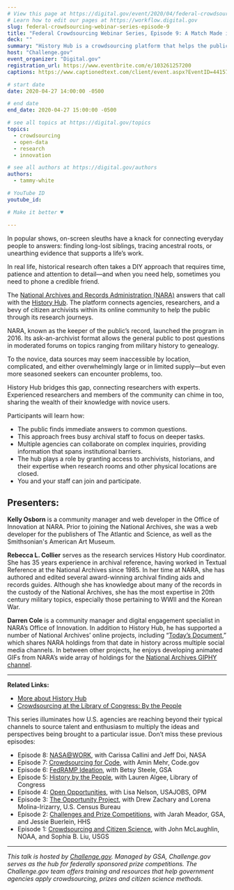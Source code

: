 ```yaml
---
# View this page at https://digital.gov/event/2020/04/federal-crowdsourcing-webinar-series-episode-9
# Learn how to edit our pages at https://workflow.digital.gov
slug: federal-crowdsourcing-webinar-series-episode-9
title: "Federal Crowdsourcing Webinar Series, Episode 9: A Match Made in History "
deck: ""
summary: "History Hub is a crowdsourcing platform that helps the public find historical records. "
host: "Challenge.gov"
event_organizer: "Digital.gov"
registration_url: https://www.eventbrite.com/e/103261257200
captions: https://www.captionedtext.com/client/event.aspx?EventID=4415777&CustomerID=321

# start date
date: 2020-04-27 14:00:00 -0500

# end date
end_date: 2020-04-27 15:00:00 -0500

# see all topics at https://digital.gov/topics
topics: 
  - crowdsourcing
  - open-data
  - research
  - innovation

# see all authors at https://digital.gov/authors
authors: 
  - tammy-white

# YouTube ID
youtube_id: 

# Make it better ♥

---
```


In popular shows, on-screen sleuths have a knack for connecting everyday people to answers: finding long-lost siblings, tracing ancestral roots, or unearthing evidence that supports a life’s work.

In real life, historical research often takes a DIY approach that requires time, patience and attention to detail—and when you need help, sometimes you need to phone a credible friend.

The [National Archives and Records Administration (NARA)](https://www.archives.gov/) answers that call with the [History Hub](https://historyhub.history.gov/). The platform connects agencies, researchers, and a bevy of citizen archivists within its online community to help the public through its research journeys.

NARA, known as the keeper of the public’s record, launched the program in 2016. Its ask-an-archivist format allows the general public to post questions in moderated forums on topics ranging from military history to genealogy.

To the novice, data sources may seem inaccessible by location, complicated, and either overwhelmingly large or in limited supply—but even more seasoned seekers can encounter problems, too.

History Hub bridges this gap, connecting researchers with experts. Experienced researchers and members of the community can chime in too, sharing the wealth of their knowledge with novice users.

Participants will learn how:

 - The public finds immediate answers to common questions.
 - This approach frees busy archival staff to focus on deeper tasks.
 - Multiple agencies can collaborate on complex inquiries, providing information that spans institutional barriers.
 - The hub plays a role by granting access to archivists, historians, and their expertise when research rooms and other physical locations are closed.
 - You and your staff can join and participate.
 
 ## Presenters:

**Kelly Osborn** is a community manager and web developer in the Office of Innovation at NARA. Prior to joining the National Archives, she was a web developer for the publishers of The Atlantic and Science, as well as the Smithsonian's American Art Museum.

**Rebecca L. Collier** serves as the research services History Hub coordinator. She has 35 years experience in archival reference, having worked in Textual Reference at the National Archives since 1985. In her time at NARA, she has authored and edited several award-winning archival finding aids and records guides. Although she has knowledge about many of the records in the custody of the National Archives, she has the most expertise in 20th century military topics, especially those pertaining to WWII and the Korean War.

**Darren Cole** is a community manager and digital engagement specialist in NARA’s Office of Innovation. In addition to History Hub, he has supported a number of National Archives’ online projects, including “[Today’s Document](https://todaysdocument.tumblr.com/),” which shares NARA holdings from that date in history across multiple social media channels. In between other projects, he enjoys developing animated GIFs from NARA’s wide array of holdings for the [National Archives GIPHY channel](https://giphy.com/usnationalarchives).

---

**Related Links:**

 - [More about History Hub](https://historyhub.history.gov/)
 - [Crowdsourcing at the Library of Congress: By the People](https://digital.gov/event/2019/08/13/federal-crowdsourcing-webinar-series-episode-5-by-the-people/)
 
 This series illuminates how U.S. agencies are reaching beyond their typical channels to source talent and enthusiasm to multiply the ideas and perspectives being brought to a particular issue. Don’t miss these previous episodes:

- Episode 8: [NASA@WORK](https://digital.gov/event/2020/03/10/federal-crowdsourcing-webinar-series-episode-8/), with Carissa Callini and Jeff Doi, NASA
- Episode 7: [Crowdsourcing for Code](https://digital.gov/event/2020/02/11/federal-crowdsourcing-webinar-series-episode-7/), with Amin Mehr, Code.gov
- Episode 6: [FedRAMP Ideation](https://www.youtube.com/watch?v=bx1ANQtHNQY), with Betsy Steele, GSA
- Episode 5: [History by the People](https://digital.gov/event/2019/08/13/federal-crowdsourcing-webinar-series-episode-5-by-the-people/), with Lauren Algee, Library of Congress
- Episode 4: [Open Opportunities](https://digital.gov/event/2019/07/09/federal-crowdsourcing-webinar-series-episode-4-open-opportunities/), with Lisa Nelson, USAJOBS, OPM
- Episode 3: [The Opportunity Project](https://digital.gov/event/2019/06/11/federal-crowdsourcing-webinar-series-episode-3-opportunity-project/), with Drew Zachary and Lorena Molina-Irizarry, U.S. Census Bureau
- Episode 2: [Challenges and Prize Competitions](https://digital.gov/event/2019/05/14/federal-crowdsourcing-webinar-series-episode-2-challengegov/), with Jarah Meador, GSA, and Jessie Buerlein, HHS
- Episode 1: [Crowdsourcing and Citizen Science](https://digital.gov/event/2019/04/09/federal-crowdsourcing-mobilize-citizen-scientists/), with John McLaughlin, NOAA, and Sophia B. Liu, USGS

---

*This talk is hosted by [Challenge.gov](http://www.challenge.gov). Managed by GSA, Challenge.gov serves as the hub for federally sponsored prize competitions. The Challenge.gov team offers training and resources that help government agencies apply crowdsourcing, prizes and citizen science methods.*
